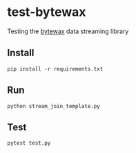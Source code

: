 # test-bytewax

Testing the [bytewax](https://github.com/bytewax/bytewax) data streaming library

## Install

`pip install -r requirements.txt`

## Run

`python stream_join_template.py`

## Test

`pytest test.py`